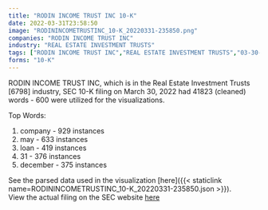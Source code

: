 ```yaml
---
title: "RODIN INCOME TRUST INC 10-K"
date: 2022-03-31T23:58:50
image: "RODININCOMETRUSTINC_10-K_20220331-235850.png"
companies: "RODIN INCOME TRUST INC"
industry: "REAL ESTATE INVESTMENT TRUSTS"
tags: ["RODIN INCOME TRUST INC","REAL ESTATE INVESTMENT TRUSTS","03-30-2022","10-K"]
forms: "10-K"
---
```

RODIN INCOME TRUST INC, which is in the Real Estate Investment Trusts [6798] industry, SEC 10-K filing on March 30, 2022 had 41823 (cleaned) words - 600 were utilized for the visualizations.

Top Words:
1. company - 929 instances
2. may - 633 instances
3. loan - 419 instances
4. 31 - 376 instances
5. december - 375 instances


See the parsed data used in the visualization [here]({{< staticlink name=RODININCOMETRUSTINC_10-K_20220331-235850.json >}}).  
View the actual filing on the SEC website [here](https://www.sec.gov/Archives/edgar/data/1664780/0001564590-22-012647.txt)